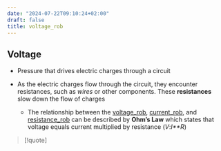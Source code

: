 ```yaml
---
date: "2024-07-22T09:10:24+02:00"
draft: false
title: voltage_rob
---
```


## Voltage

-   Pressure that drives electric charges through a circuit

-   As the electric charges flow through the circuit, they encounter
    resistances, such as *wires* or other components. These
    **resistances** slow down the flow of charges

    -   The relationship between the
        [voltage_rob](/Notes/posts/voltage_rob),
        [current_rob](/Notes/posts/current_rob), and
        [resistance_rob](/Notes/posts/resistance_rob) can be described
        by **Ohm’s Law** which states that voltage equals current
        multiplied by resistance (*V*:*I**R*)

> \[!quote\]

